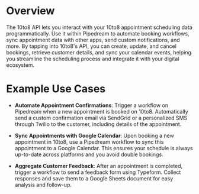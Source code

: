 # Overview

The 10to8 API lets you interact with your 10to8 appointment scheduling data programmatically. Use it within Pipedream to automate booking workflows, sync appointment data with other apps, send custom notifications, and more. By tapping into 10to8's API, you can create, update, and cancel bookings, retrieve customer details, and sync your calendar events, helping you streamline the scheduling process and integrate it with your digital ecosystem.

# Example Use Cases

- **Automate Appointment Confirmations**: Trigger a workflow on Pipedream when a new appointment is booked on 10to8. Automatically send a custom confirmation email via SendGrid or a personalized SMS through Twilio to the customer, including details of the appointment.

- **Sync Appointments with Google Calendar**: Upon booking a new appointment in 10to8, use a Pipedream workflow to sync this appointment to a Google Calendar. This ensures your schedule is always up-to-date across platforms and you avoid double bookings.

- **Aggregate Customer Feedback**: After an appointment is completed, trigger a workflow to send a feedback form using Typeform. Collect responses and save them to a Google Sheets document for easy analysis and follow-up.
